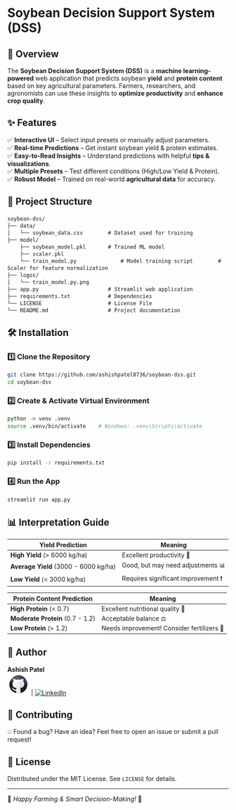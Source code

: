# Soybean Decision Support System (DSS)

## 🌱 Overview

The **Soybean Decision Support System (DSS)** is a **machine learning-powered** web application that predicts soybean **yield** and **protein content** based on key agricultural parameters. Farmers, researchers, and agronomists can use these insights to **optimize productivity** and **enhance crop quality**.

## ✨ Features

✅ **Interactive UI** – Select input presets or manually adjust parameters.  
✅ **Real-time Predictions** – Get instant soybean yield & protein estimates.  
✅ **Easy-to-Read Insights** – Understand predictions with helpful **tips & visualizations**.  
✅ **Multiple Presets** – Test different conditions (High/Low Yield & Protein).  
✅ **Robust Model** – Trained on real-world **agricultural data** for accuracy.  

## 📂 Project Structure

```
soybean-dss/
├── data/
│   └── soybean_data.csv        # Dataset used for training
├── model/
    ├── soybean_model.pkl       # Trained ML model
    ├── scaler.pkl  
    └── train_model.py              # Model training script        # Scaler for feature normalization
├── logos/
│   └── train_model.py.png  
├── app.py                      # Streamlit web application
├── requirements.txt            # Dependencies
└── LICENSE                     # License File
└── README.md                   # Project documentation
```

## 🛠 Installation

### 1️⃣ Clone the Repository

```bash
git clone https://github.com/ashishpatel8736/soybean-dss.git
cd soybean-dss
```

### 2️⃣ Create & Activate Virtual Environment

```bash
python -m venv .venv
source .venv/bin/activate    # Windows: .venv\Scripts\activate
```

### 3️⃣ Install Dependencies

```bash
pip install -r requirements.txt
```

### 4️⃣ Run the App

```bash
streamlit run app.py
```

## 📊 Interpretation Guide

| Yield Prediction | Meaning |
|-----------------|---------|
| **High Yield** (> 6000 kg/ha) | Excellent productivity 🚀 |
| **Average Yield** (3000 - 6000 kg/ha) | Good, but may need adjustments 📊 |
| **Low Yield** (< 3000 kg/ha) | Requires significant improvement ❗ |

| Protein Content Prediction | Meaning |
|---------------------------|---------|
| **High Protein** (< 0.7) | Excellent nutritional quality 💪 |
| **Moderate Protein** (0.7 - 1.2) | Acceptable balance ⚖️ |
| **Low Protein** (> 1.2) | Needs improvement! Consider fertilizers 🌿 |

## 👤 Author  
**Ashish Patel**  
[![GitHub](logos\icons8-github-50.png)](https://github.com/ashishpatel8736) | [![LinkedIn](https://img.icons8.com/ios-filled/50/0077b5/linkedin.png)](https://www.linkedin.com/in/ashishpatel8736)


## 📢 Contributing

💡 Found a bug? Have an idea? Feel free to open an issue or submit a pull request!  

## 📜 License

Distributed under the MIT License. See `LICENSE` for details.

---

🚀 *Happy Farming & Smart Decision-Making!* 🌾
